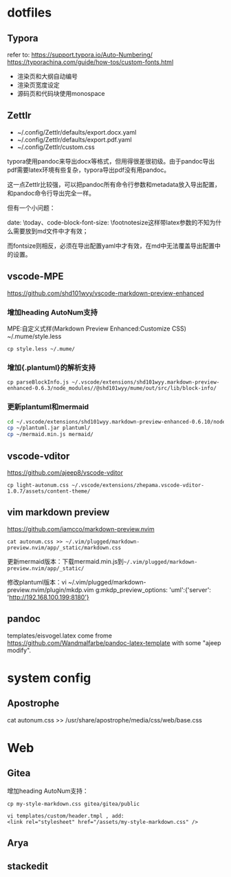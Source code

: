 
# dotfiles

## Typora

refer to: https://support.typora.io/Auto-Numbering/
https://typorachina.com/guide/how-tos/custom-fonts.html

- 渲染页和大纲自动编号
- 渲染页宽度设定
- 源码页和代码块使用monospace

## Zettlr

- ~/.config/Zettlr/defaults/export.docx.yaml
- ~/.config/Zettlr/defaults/export.pdf.yaml
- ~/.config/Zettlr/custom.css

typora使用pandoc来导出docx等格式，但用得很差很初级。由于pandoc导出pdf需要latex环境有些复杂，typora导出pdf没有用pandoc。

这一点Zettlr比较强，可以把pandoc所有命令行参数和metadata放入导出配置，和pandoc命令行导出完全一样。

但有一个小问题：

date: \today、code-block-font-size: \footnotesize这样带latex参数的不知为什么需要放到md文件中才有效；

而fontsize则相反，必须在导出配置yaml中才有效，在md中无法覆盖导出配置中的设置。

## vscode-MPE

https://github.com/shd101wyy/vscode-markdown-preview-enhanced

### 增加heading AutoNum支持

MPE:自定义式样(Markdown Preview Enhanced:Customize CSS)
~/.mume/style.less

```shell
cp style.less ~/.mume/
```

### 增加{.plantuml}的解析支持

``` shell
cp parseBlockInfo.js ~/.vscode/extensions/shd101wyy.markdown-preview-enhanced-0.6.3/node_modules//@shd101wyy/mume/out/src/lib/block-info/
```

### 更新plantuml和mermaid

```sh
cd ~/.vscode/extensions/shd101wyy.markdown-preview-enhanced-0.6.10/node_modules/@shd101wyy/mume/dependencies/
cp ~/plantuml.jar plantuml/
cp ~/mermaid.min.js mermaid/
```

## vscode-vditor

https://github.com/ajeep8/vscode-vditor

``` shell
cp light-autonum.css ~/.vscode/extensions/zhepama.vscode-vditor-1.0.7/assets/content-theme/
```

## vim markdown preview

https://github.com/iamcco/markdown-preview.nvim

```
cat autonum.css >> ~/.vim/plugged/markdown-preview.nvim/app/_static/markdown.css
```

更新mermaid版本：下载mermaid.min.js到`~/.vim/plugged/markdown-preview.nvim/app/_static/`

修改plantuml版本：vi ~/.vim/plugged/markdown-preview.nvim/plugin/mkdp.vim g:mkdp_preview_options: 'uml':{'server': 'http://192.168.100.199:8180'}

## pandoc

templates/eisvogel.latex come frome https://github.com/Wandmalfarbe/pandoc-latex-template with some "ajeep modify".

# system config

## Apostrophe

cat autonum.css >> /usr/share/apostrophe/media/css/web/base.css


# Web

## Gitea

增加heading AutoNum支持：

```
cp my-style-markdown.css gitea/gitea/public

vi templates/custom/header.tmpl , add:
<link rel="stylesheet" href="/assets/my-style-markdown.css" />
```
## Arya

## stackedit
